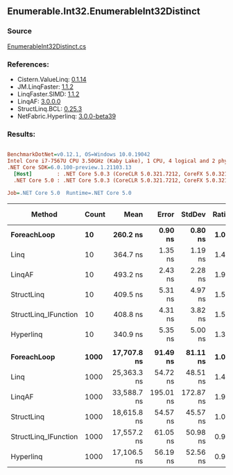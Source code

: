 ﻿## Enumerable.Int32.EnumerableInt32Distinct

### Source
[EnumerableInt32Distinct.cs](../LinqBenchmarks/Enumerable/Int32/EnumerableInt32Distinct.cs)

### References:
- Cistern.ValueLinq: [0.1.14](https://www.nuget.org/packages/Cistern.ValueLinq/0.1.14)
- JM.LinqFaster: [1.1.2](https://www.nuget.org/packages/JM.LinqFaster/1.1.2)
- LinqFaster.SIMD: [1.1.2](https://www.nuget.org/packages/LinqFaster.SIMD/1.0.3)
- LinqAF: [3.0.0.0](https://www.nuget.org/packages/LinqAF/3.0.0.0)
- StructLinq.BCL: [0.25.3](https://www.nuget.org/packages/StructLinq.BCL/0.25.3)
- NetFabric.Hyperlinq: [3.0.0-beta39](https://www.nuget.org/packages/NetFabric.Hyperlinq/3.0.0-beta39)

### Results:
``` ini

BenchmarkDotNet=v0.12.1, OS=Windows 10.0.19042
Intel Core i7-7567U CPU 3.50GHz (Kaby Lake), 1 CPU, 4 logical and 2 physical cores
.NET Core SDK=6.0.100-preview.1.21103.13
  [Host]        : .NET Core 5.0.3 (CoreCLR 5.0.321.7212, CoreFX 5.0.321.7212), X64 RyuJIT
  .NET Core 5.0 : .NET Core 5.0.3 (CoreCLR 5.0.321.7212, CoreFX 5.0.321.7212), X64 RyuJIT

Job=.NET Core 5.0  Runtime=.NET Core 5.0  

```
|               Method | Count |        Mean |     Error |    StdDev | Ratio | RatioSD |   Gen 0 | Gen 1 | Gen 2 | Allocated |
|--------------------- |------ |------------:|----------:|----------:|------:|--------:|--------:|------:|------:|----------:|
|          **ForeachLoop** |    **10** |    **260.2 ns** |   **0.90 ns** |   **0.80 ns** |  **1.00** |    **0.00** |  **0.3405** |     **-** |     **-** |     **712 B** |
|                 Linq |    10 |    364.7 ns |   1.35 ns |   1.19 ns |  1.40 |    0.00 |  0.2942 |     - |     - |     616 B |
|               LinqAF |    10 |    493.2 ns |   2.43 ns |   2.28 ns |  1.90 |    0.01 |  0.2937 |     - |     - |     616 B |
|           StructLinq |    10 |    409.5 ns |   5.31 ns |   4.97 ns |  1.57 |    0.02 |  0.0305 |     - |     - |      64 B |
| StructLinq_IFunction |    10 |    408.8 ns |   4.31 ns |   3.82 ns |  1.57 |    0.01 |  0.0191 |     - |     - |      40 B |
|            Hyperlinq |    10 |    340.9 ns |   5.35 ns |   5.00 ns |  1.31 |    0.02 |  0.0191 |     - |     - |      40 B |
|                      |       |             |           |           |       |         |         |       |       |           |
|          **ForeachLoop** |  **1000** | **17,707.8 ns** |  **91.49 ns** |  **81.11 ns** |  **1.00** |    **0.00** | **27.7710** |     **-** |     **-** |   **58712 B** |
|                 Linq |  1000 | 25,363.3 ns |  54.72 ns |  48.51 ns |  1.43 |    0.01 | 15.7776 |     - |     - |   33112 B |
|               LinqAF |  1000 | 33,588.7 ns | 195.01 ns | 172.87 ns |  1.90 |    0.02 | 19.5923 |     - |     - |   41224 B |
|           StructLinq |  1000 | 18,615.8 ns |  54.57 ns |  45.57 ns |  1.05 |    0.01 |  0.0305 |     - |     - |      64 B |
| StructLinq_IFunction |  1000 | 17,557.2 ns |  61.05 ns |  50.98 ns |  0.99 |    0.01 |       - |     - |     - |      40 B |
|            Hyperlinq |  1000 | 17,106.5 ns |  56.19 ns |  52.56 ns |  0.97 |    0.01 |       - |     - |     - |      40 B |

